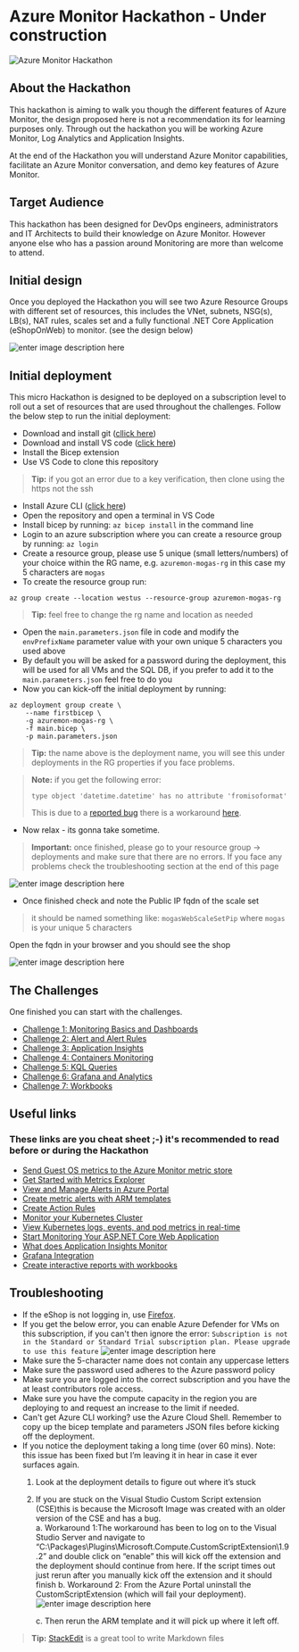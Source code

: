 # Azure Monitor Hackathon - Under construction

![Azure Monitor Hackathon](https://github.com/msghaleb/AzureMonitorHackathon/raw/master/images/header.jpg)
## About the Hackathon
This hackathon is aiming to walk you though the different features of Azure Monitor, the design proposed here is not a recommendation its for learning purposes only. Through out the hackathon you will be working Azure Monitor, Log Analytics and Application Insights.

At the end of the Hackathon you will understand Azure Monitor capabilities, facilitate an Azure Monitor conversation, and demo key features of Azure Monitor.

## Target Audience

This hackathon has been designed for DevOps engineers, administrators and IT Architects to build their knowledge on Azure Monitor. However anyone else who has a passion around Monitoring are more than welcome to attend.

## Initial design
Once you deployed the Hackathon you will see two Azure Resource Groups with different set of resources, this includes the VNet, subnets, NSG(s), LB(s), NAT rules, scales set and a fully functional .NET Core Application (eShopOnWeb) to monitor. (see the design below)

![enter image description here](https://github.com/msghaleb/AzureMonitorHackathon/raw/master/images/initial_design.jpg)

## Initial deployment
This micro Hackathon is designed to be deployed on a subscription level to roll out a set of resources that are used throughout the challenges. 
Follow the below step to run the initial deployment:

 - Download and install git ([cllick here](https://git-scm.com/downloads))
 - Download and install VS code ([click here](https://code.visualstudio.com/Download))
 - Install the Bicep extension
 - Use VS Code to clone this repository

> **Tip:** if you got an error due to a key verification, then clone using the https not the ssh
 - Install Azure CLI ([click here](https://docs.microsoft.com/en-us/cli/azure/install-azure-cli))
 - Open the repository and open a terminal in VS Code
 - Install bicep by running: `az bicep install` in the command line
 - Login to an azure subscription where you can create a resource group by running: `az login`
 - Create a resource group, please use 5 unique (small letters/numbers) of your choice within the RG name, e.g. `azuremon-mogas-rg` in this case my 5 characters are `mogas`
 - To create the resource group run: 
```
az group create --location westus --resource-group azuremon-mogas-rg
 ```
> **Tip:** feel free to change the rg name and location as needed
- Open the `main.parameters.json` file in code and modify the `envPrefixName` parameter value with your own unique 5 characters you used above
- By default you will be asked for a password during the deployment, this will be used for all VMs and the SQL DB, if you prefer to add it to the `main.parameters.json` feel free to do you
- Now you can kick-off the initial deployment by running:
```
az deployment group create \ 
	--name firstbicep \
	-g azuremon-mogas-rg \
	-f main.bicep \
	-p main.parameters.json
```
> **Tip:** the name above is the deployment name, you will see this under deployments in the RG properties if you face problems.

>**Note:** if you get the following error:
>```
>type object 'datetime.datetime' has no attribute 'fromisoformat'
>```
>This is due to a [reported bug](https://github.com/Azure/bicep/issues/2243) there is a workaround [here](https://github.com/Azure/bicep/issues/2243#issuecomment-818914668).

- Now relax - its gonna take sometime.

> **Important:** 
> once finished, please go to your resource group -> deployments and make sure that there are no errors.
> If you face any problems check the troubleshooting section at the end of this page

![enter image description here](https://github.com/msghaleb/AzureMonitorHackathon/raw/master/images/good_deployment.jpg)

- Once finished check and note the Public IP fqdn of the scale set 
>it should be named something like: `mogasWebScaleSetPip` where `mogas` is your unique 5 characters

Open the fqdn in your browser and you should see the shop

![enter image description here](https://github.com/msghaleb/AzureMonitorHackathon/raw/master/images/eshop.jpg)


## The Challenges
One finished you can start with the challenges.
- [Challenge 1: Monitoring Basics and Dashboards](https://github.com/msghaleb/AzureMonitorHackathon/blob/master/challenges/challenge1.md)
- [Challenge 2: Alert and Alert Rules](https://github.com/msghaleb/AzureMonitorHackathon/blob/master/challenges/challenge2.md)
- [Challenge 3: Application Insights](https://github.com/msghaleb/AzureMonitorHackathon/blob/master/challenges/challenge3.md)
- [Challenge 4: Containers Monitoring](https://github.com/msghaleb/AzureMonitorHackathon/blob/master/challenges/challenge4.md)
- [Challenge 5: KQL Queries](https://github.com/msghaleb/AzureMonitorHackathon/blob/master/challenges/challenge5.md)
- [Challenge 6: Grafana and Analytics](https://github.com/msghaleb/AzureMonitorHackathon/blob/master/challenges/challenge6.md)
- [Challenge 7: Workbooks](https://github.com/msghaleb/AzureMonitorHackathon/blob/master/challenges/challenge7.md)

## Useful links

### These links are you cheat sheet ;-) it's recommended to read before or during the Hackathon

- [Send Guest OS metrics to the Azure Monitor metric store](https://docs.microsoft.com/en-us/azure/azure-monitor/platform/collect-custom-metrics-guestos-resource-manager-vm)
- [Get Started with Metrics Explorer](https://docs.microsoft.com/en-us/azure/azure-monitor/platform/metrics-getting-started)
- [View and Manage Alerts in Azure Portal](https://docs.microsoft.com/en-us/azure/azure-monitor/platform/alerts-metric#view-and-manage-with-azure-portal)
- [Create metric alerts with ARM templates](https://docs.microsoft.com/en-us/azure/azure-monitor/platform/alerts-metric-create-templates)
- [Create Action Rules](https://docs.microsoft.com/en-us/azure/azure-monitor/platform/alerts-action-rules)
- [Monitor your Kubernetes Cluster](https://docs.microsoft.com/en-us/azure/azure-monitor/insights/container-insights-analyze)
- [View Kubernetes logs, events, and pod metrics in real-time](https://docs.microsoft.com/en-us/azure/azure-monitor/insights/container-insights-livedata-overview)
- [Start Monitoring Your ASP.NET Core Web Application](https://docs.microsoft.com/en-us/azure/azure-monitor/learn/dotnetcore-quick-start)
- [What does Application Insights Monitor](https://docs.microsoft.com/en-us/azure/azure-monitor/app/app-insights-overview#what-does-application-insights-monitor)
- [Grafana Integration](https://grafana.com/grafana/plugins/grafana-azure-monitor-datasource)
- [Create interactive reports with workbooks](https://docs.microsoft.com/en-us/azure/azure-monitor/app/usage-workbooks)

## Troubleshooting

-	If the eShop is not logging in, use [Firefox](https://www.mozilla.org/en-US/firefox/new/).
-	If you get the below error, you can enable Azure Defender for VMs on this subscription, if you can't then ignore the error:
`Subscription is not in the Standard or Standard Trial subscription plan. Please upgrade to use this feature`
![enter image description here](https://github.com/msghaleb/AzureMonitorHackathon/raw/master/images/bad_deployment.jpg)
-	Make sure the 5-character name does not contain any uppercase letters
-	Make sure the password used adheres to the Azure password policy
-	Make sure you are logged into the correct subscription and you have the at least contributors role access.  
-	Make sure you have the compute capacity in the region you are deploying to and request an increase to the limit if needed.
-	Can't get Azure CLI working? use the Azure Cloud Shell.  Remember to copy up the bicep template and parameters JSON files before kicking off the deployment.
-	If you notice the deployment taking a long time (over 60 mins).  Note: this issue has been fixed but I’m leaving it in hear in case it ever surfaces again.
	1.	Look at the deployment details to figure out where it’s stuck
	2.	If you are stuck on the Visual Studio Custom Script extension (CSE)this is because the Microsoft Image was created with an older version of the CSE and has a bug.  
		a.	Workaround 1:The workaround has been to log on to the Visual Studio Server and navigate to “C:\Packages\Plugins\Microsoft.Compute.CustomScriptExtension\1.9.2” and double click on “enable” this will kick off the extension and the deployment should continue from here.  If the script times out just rerun after you manually kick off the extension and it should finish
		b.	Workaround 2: From the Azure Portal uninstall the CustomScriptExtension (which will fail your deployment).
		![enter image description here](https://github.com/msghaleb/AzureMonitorHackathon/raw/master/images/uninstall_ext.jpg)
		 
		c.	Then rerun the ARM template and it will pick up where it left off.

> **Tip:** [StackEdit](https://stackedit.io/) is a great tool to write Markdown files
